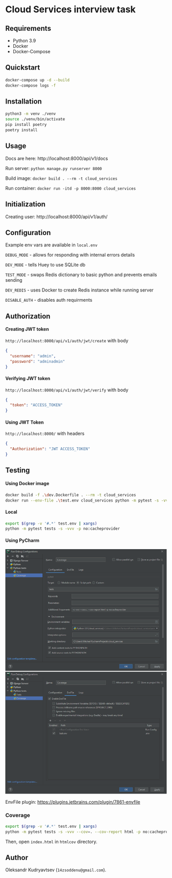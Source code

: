 # Cloud Services interview task

## Requirements

- Python 3.9
- Docker
- Docker-Compose

## Quickstart

```bash
docker-compose up -d --build
docker-compose logs -f
```

## Installation

```bash
python3 -m venv ./venv
source ./venv/bin/activate
pip install poetry
poetry install
```

## Usage

Docs are here:  http://localhost:8000/api/v1/docs

Run server: ```python manage.py runserver 8000```

Build image: ```docker build . --rm -t cloud_services```

Run container: ```docker run -itd -p 8000:8000 cloud_services```

## Initialization

Creating user: http://localhost:8000/api/v1/auth/

## Configuration

Example env vars are available in ```local.env```

```DEBUG_MODE``` - allows for responding with internal errors details

```DEV_MODE``` - tells Huey to use SQLite db

```TEST_MODE``` - swaps Redis dictionary to basic python and prevents emails sending

```DEV_REDIS``` - uses Docker to create Redis instance while running server

```DISABLE_AUTH``` - disables auth requirments
## Authorization

#### Creating JWT token

```http://localhost:8000/api/v1/auth/jwt/create``` with body

```json
{
  "username": "admin",
  "password": "adminadmin"
}
```

#### Verifying JWT token

```http://localhost:8000/api/v1/auth/jwt/verify``` with body

```json
{
  "token": "ACCESS_TOKEN"
}
```

#### Using JWT Token

```http://localhost:8000/``` with headers

```json
{
  "Authorization": "JWT ACCESS_TOKEN"
}
```

## Testing

#### Using Docker image

```bash
docker build -f .\dev.Dockerfile . --rm -t cloud_services
docker run --env-file .\test.env cloud_services python -m pytest -s -vvv -p no:cacheprovider
```

#### Local

```bash
export $(grep -v '#.*' test.env | xargs)
python -m pytest tests -s -vvv -p no:cacheprovider
```

#### Using PyCharm

![img1.PNG](img1.PNG)
![img2.PNG](img2.PNG)

EnvFile plugin: https://plugins.jetbrains.com/plugin/7861-envfile

### Coverage

```bash
export $(grep -v '#.*' test.env | xargs)
python -m pytest tests -s -vvv --cov=. --cov-report html -p no:cacheprovider
```

Then, open ```index.html``` in ```htmlcov``` directory.

## Author

Oleksandr Kudryavtsev (```14zsoddenu@gmail.com```).